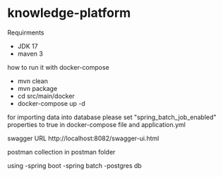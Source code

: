 # knowledge-platform
Requirments
- JDK 17
- maven 3

how to run it with docker-compose
- mvn clean
- mvn package
- cd  src/main/docker
- docker-compose up -d

for importing data into database please set 
"spring_batch_job_enabled"
properties to true in docker-compose file and application.yml

swagger URL
http://localhost:8082/swagger-ui.html

postman collection in postman folder

using
-spring boot
-spring batch
-postgres db